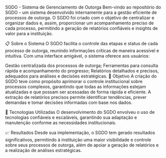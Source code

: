 SGDO - Sistema de Gerenciamento de Outorga
Bem-vindo ao repositório do SGDO – um sistema desenvolvido internamente para a gestão eficiente de processos de outorga. O SGDO foi criado com o objetivo de centralizar e organizar dados e, assim, proporcionar um acompanhamento preciso de cada processo, permitindo a geração de relatórios confiáveis e insights de valor para a instituição.

📋 Sobre o Sistema
O SGDO facilita o controle das etapas e status de cada processo de outorga, reunindo informações críticas de maneira acessível e intuitiva. Com uma interface amigável, o sistema oferece aos usuários:

Gestão centralizada dos processos de outorga;
Ferramentas para consulta rápida e acompanhamento do progresso;
Relatórios detalhados e precisos, adequados para análises e decisões estratégicas.
🎯 Objetivo
A criação do SGDO teve como propósito aprimorar o controle institucional sobre processos complexos, garantindo que todas as informações estejam atualizadas e que possam ser acessadas de forma rápida e eficiente. A extração de relatórios precisos permite identificar tendências, prever demandas e tomar decisões informadas com base nos dados.

🚀 Tecnologias Utilizadas
O desenvolvimento do SGDO envolveu o uso de tecnologias confiáveis e escaláveis, garantindo sua adaptação e manutenção conforme as necessidades institucionais.

📈 Resultados
Desde sua implementação, o SGDO tem gerado resultados significativos, permitindo à instituição uma maior visibilidade e controle sobre seus processos de outorga, além de apoiar a geração de relatórios e a realização de análises estratégicas.
